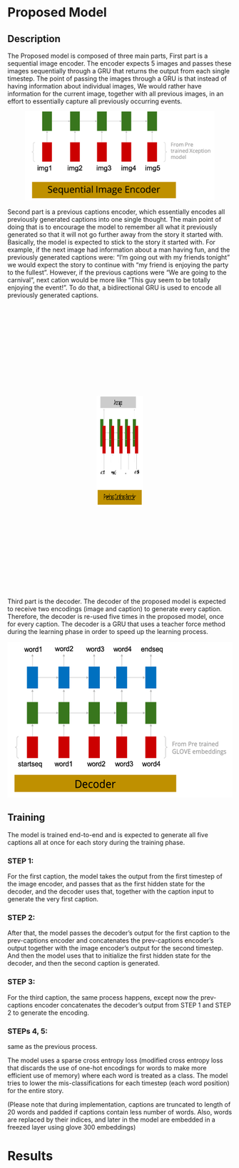 # Proposed Model
## Description
The Proposed model is composed of three main parts, First part is a sequential image encoder. The encoder expects 5 images and passes these images sequentially through a GRU that returns the output from each single timestep. The point of passing the images through a GRU is that instead of having information about individual  images, We would rather have information for the current image, together with all previous images, in an effort to essentially capture all previously occurring events.
<p align="center"><img src="images/imageEncoder.png" height="200"><p>

Second part is a previous captions encoder, which essentially encodes all previously generated captions into one single thought. The main point of doing that is to encourage the model to remember all what it previously generated so that it will not go further away from the story it started with. Basically, the model is expected to stick to the story it started with. For example, if the next image had information about a man having fun, and the previously generated captions were: “I’m going out with my friends tonight” we would expect the story to continue with “my friend is enjoying the party to the fullest”. However, if the previous captions were “We are going to the carnival”, next cation would be more like “This guy seem to be totally enjoying the event!”. To do that, a bidirectional GRU is used to encode all previously generated captions.
<p align="left" style='margin:200px'>&emsp;&emsp;&emsp;&emsp;&emsp;&emsp;<img src="images/prevCapEncoder.png" height="250"><p>

Third part is the decoder. The decoder of the proposed model is expected to receive two encodings (image and caption) to generate every caption. Therefore, the decoder is re-used five times in the proposed model, once for every caption. The decoder is a GRU that uses a teacher force method during the learning phase in order to speed up the learning process.
<p align="center"><img src="images/decoder.png" height="350"><p>

## Training
The model is trained end-to-end and is expected to generate all five captions all at once for each story during the training phase. 
### STEP 1:
For the first caption, the model takes the output from the first timestep of the image encoder, and passes that as the first hidden state for the decoder, and the decoder uses that, together with the caption input to generate the very first caption. 

### STEP 2:
After that, the model passes the decoder’s output for the first caption to the prev-captions encoder and concatenates the prev-captions encoder’s output together with the image encoder’s output for the second timestep. And then the model uses that to initialize the first hidden state for the decoder, and then the second caption is generated.
###  STEP 3:
For the third caption, the same process happens, except now the prev-captions encoder concatenates the decoder’s output from STEP 1 and STEP 2 to generate the encoding. 
### STEPs 4, 5:
same as the previous process.

The model uses a sparse cross entropy loss (modified cross entropy loss that discards the use of one-hot encodings for words to make more efficient use of memory) where each word is treated as a class.  The model tries to lower the mis-classifications for each timestep (each word position) for the entire story.

(Please note that during implementation, captions are truncated to length of 20 words and padded if captions contain less number of words. Also, words are replaced by their indices, and later in the model are embedded in a freezed layer using glove 300 embeddings)

# Results

